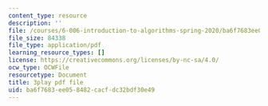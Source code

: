 ```yaml
---
content_type: resource
description: ''
file: /courses/6-006-introduction-to-algorithms-spring-2020/ba6f7683ee058482cacfdc32bdf30e49_oFVYVzlvk9c.pdf
file_size: 84338
file_type: application/pdf
learning_resource_types: []
license: https://creativecommons.org/licenses/by-nc-sa/4.0/
ocw_type: OCWFile
resourcetype: Document
title: 3play pdf file
uid: ba6f7683-ee05-8482-cacf-dc32bdf30e49
---
```

